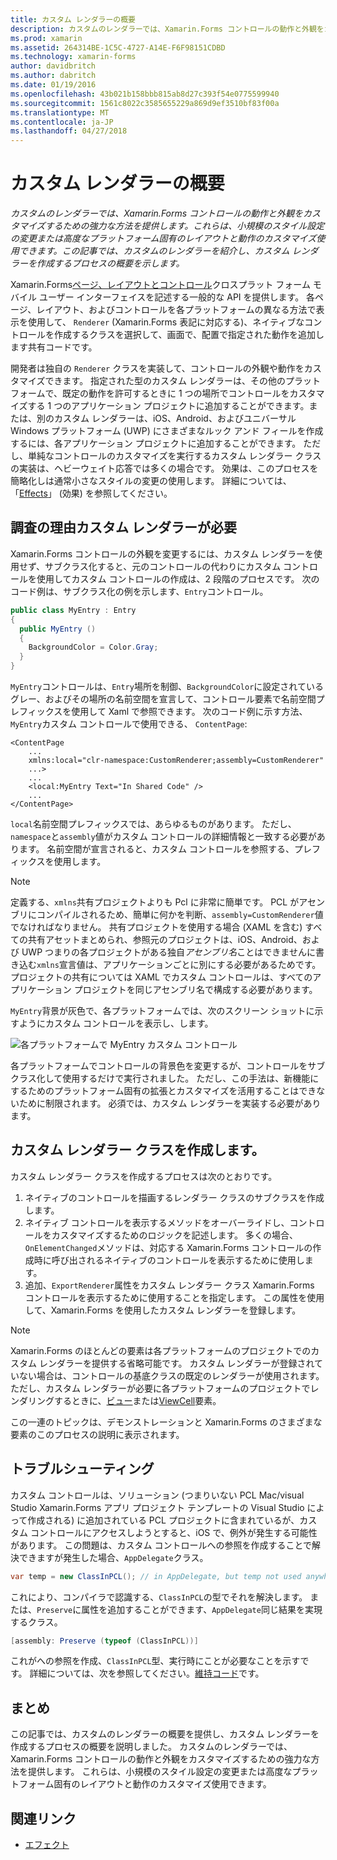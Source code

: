 ```yaml
---
title: カスタム レンダラーの概要
description: カスタムのレンダラーでは、Xamarin.Forms コントロールの動作と外観をカスタマイズするための強力な方法を提供します。 これらは、小規模のスタイル設定の変更または高度なプラットフォーム固有のレイアウトと動作のカスタマイズ使用できます。 この記事では、カスタムのレンダラーを紹介し、カスタム レンダラーを作成するプロセスの概要を示します。
ms.prod: xamarin
ms.assetid: 264314BE-1C5C-4727-A14E-F6F98151CDBD
ms.technology: xamarin-forms
author: davidbritch
ms.author: dabritch
ms.date: 01/19/2016
ms.openlocfilehash: 43b021b158bbb815ab8d27c393f54e0775599940
ms.sourcegitcommit: 1561c8022c3585655229a869d9ef3510bf83f00a
ms.translationtype: MT
ms.contentlocale: ja-JP
ms.lasthandoff: 04/27/2018
---
```

# <a name="introduction-to-custom-renderers"></a>カスタム レンダラーの概要

_カスタムのレンダラーでは、Xamarin.Forms コントロールの動作と外観をカスタマイズするための強力な方法を提供します。これらは、小規模のスタイル設定の変更または高度なプラットフォーム固有のレイアウトと動作のカスタマイズ使用できます。この記事では、カスタムのレンダラーを紹介し、カスタム レンダラーを作成するプロセスの概要を示します。_

Xamarin.Forms[ページ、レイアウトとコントロール](~/xamarin-forms/user-interface/controls/index.md)クロスプラット フォーム モバイル ユーザー インターフェイスを記述する一般的な API を提供します。 各ページ、レイアウト、およびコントロールを各プラットフォームの異なる方法で表示を使用して、 `Renderer` (Xamarin.Forms 表記に対応する)、ネイティブなコントロールを作成するクラスを選択して、画面で、配置で指定された動作を追加します共有コードです。

開発者は独自の `Renderer` クラスを実装して、コントロールの外観や動作をカスタマイズできます。 指定された型のカスタム レンダラーは、その他のプラットフォームで、既定の動作を許可するときに 1 つの場所でコントロールをカスタマイズする 1 つのアプリケーション プロジェクトに追加することができます。または、別のカスタム レンダラーは、iOS、Android、およびユニバーサル Windows プラットフォーム (UWP) にさまざまなルック アンド フィールを作成するには、各アプリケーション プロジェクトに追加することができます。 ただし、単純なコントロールのカスタマイズを実行するカスタム レンダラー クラスの実装は、ヘビーウェイト応答では多くの場合です。 効果は、このプロセスを簡略化しは通常小さなスタイルの変更の使用します。 詳細については、「[Effects](~/xamarin-forms/app-fundamentals/effects/index.md)」 (効果) を参照してください。

## <a name="examining-why-custom-renderers-are-necessary"></a>調査の理由カスタム レンダラーが必要

Xamarin.Forms コントロールの外観を変更するには、カスタム レンダラーを使用せず、サブクラス化すると、元のコントロールの代わりにカスタム コントロールを使用してカスタム コントロールの作成は、2 段階のプロセスです。 次のコード例は、サブクラス化の例を示します、`Entry`コントロール。

```csharp
public class MyEntry : Entry
{
  public MyEntry ()
  {
    BackgroundColor = Color.Gray;
  }
}
```

`MyEntry`コントロールは、`Entry`場所を制御、`BackgroundColor`に設定されているグレー、およびその場所の名前空間を宣言して、コントロール要素で名前空間プレフィックスを使用して Xaml で参照できます。 次のコード例に示す方法、`MyEntry`カスタム コントロールで使用できる、 `ContentPage`:

```xaml
<ContentPage
    ...
    xmlns:local="clr-namespace:CustomRenderer;assembly=CustomRenderer"
    ...>
    ...
    <local:MyEntry Text="In Shared Code" />
    ...
</ContentPage>
```

`local`名前空間プレフィックスでは、あらゆるものがあります。 ただし、`namespace`と`assembly`値がカスタム コントロールの詳細情報と一致する必要があります。 名前空間が宣言されると、カスタム コントロールを参照する、プレフィックスを使用します。

> [!NOTE]
> 定義する、`xmlns`共有プロジェクトよりも Pcl に非常に簡単です。 PCL がアセンブリにコンパイルされるため、簡単に何かを判断、`assembly=CustomRenderer`値でなければなりません。 共有プロジェクトを使用する場合 (XAML を含む) すべての共有アセットまとめられ、参照元のプロジェクトは、iOS、Android、および UWP つまりの各プロジェクトがある独自*アセンブリ名*ことはできませんに書き込む`xmlns`宣言値は、アプリケーションごとに別にする必要があるためです。 プロジェクトの共有については XAML でカスタム コントロールは、すべてのアプリケーション プロジェクトを同じアセンブリ名で構成する必要があります。

`MyEntry`背景が灰色で、各プラットフォームでは、次のスクリーン ショットに示すようにカスタム コントロールを表示し、します。

![](introduction-images/screenshots.png "各プラットフォームで MyEntry カスタム コントロール")

各プラットフォームでコントロールの背景色を変更するが、コントロールをサブクラス化して使用するだけで実行されました。 ただし、この手法は、新機能にするためのプラットフォーム固有の拡張とカスタマイズを活用することはできないために制限されます。 必須では、カスタム レンダラーを実装する必要があります。

## <a name="creating-a-custom-renderer-class"></a>カスタム レンダラー クラスを作成します。

カスタム レンダラー クラスを作成するプロセスは次のとおりです。

1. ネイティブのコントロールを描画するレンダラー クラスのサブクラスを作成します。
1. ネイティブ コントロールを表示するメソッドをオーバーライドし、コントロールをカスタマイズするためのロジックを記述します。 多くの場合、`OnElementChanged`メソッドは、対応する Xamarin.Forms コントロールの作成時に呼び出されるネイティブのコントロールを表示するために使用します。
1. 追加、`ExportRenderer`属性をカスタム レンダラー クラス Xamarin.Forms コントロールを表示するために使用することを指定します。 この属性を使用して、Xamarin.Forms を使用したカスタム レンダラーを登録します。

> [!NOTE]
> Xamarin.Forms のほとんどの要素は各プラットフォームのプロジェクトでのカスタム レンダラーを提供する省略可能です。 カスタム レンダラーが登録されていない場合は、コントロールの基底クラスの既定のレンダラーが使用されます。 ただし、カスタム レンダラーが必要に各プラットフォームのプロジェクトでレンダリングするときに、[ビュー](https://developer.xamarin.com/api/type/Xamarin.Forms.View/)または[ViewCell](https://developer.xamarin.com/api/type/Xamarin.Forms.ViewCell/)要素。

この一連のトピックは、デモンストレーションと Xamarin.Forms のさまざまな要素のこのプロセスの説明に表示されます。

## <a name="troubleshooting"></a>トラブルシューティング

カスタム コントロールは、ソリューション (つまりいない PCL Mac/visual Studio Xamarin.Forms アプリ プロジェクト テンプレートの Visual Studio によって作成される) に追加されている PCL プロジェクトに含まれているが、カスタム コントロールにアクセスしようとすると、iOS で、例外が発生する可能性があります。 この問題は、カスタム コントロールへの参照を作成することで解決できますが発生した場合、`AppDelegate`クラス。

```csharp
var temp = new ClassInPCL(); // in AppDelegate, but temp not used anywhere
```

これにより、コンパイラで認識する、`ClassInPCL`の型でそれを解決します。 または、`Preserve`に属性を追加することができます、`AppDelegate`同じ結果を実現するクラス。

```csharp
[assembly: Preserve (typeof (ClassInPCL))]
```

これがへの参照を作成、`ClassInPCL`型、実行時にことが必要なことを示すです。 詳細については、次を参照してください。[維持コード](~/ios/deploy-test/linker.md)です。

## <a name="summary"></a>まとめ

この記事では、カスタムのレンダラーの概要を提供し、カスタム レンダラーを作成するプロセスの概要を説明しました。 カスタムのレンダラーでは、Xamarin.Forms コントロールの動作と外観をカスタマイズするための強力な方法を提供します。 これらは、小規模のスタイル設定の変更または高度なプラットフォーム固有のレイアウトと動作のカスタマイズ使用できます。


## <a name="related-links"></a>関連リンク

- [エフェクト](~/xamarin-forms/app-fundamentals/effects/index.md)
